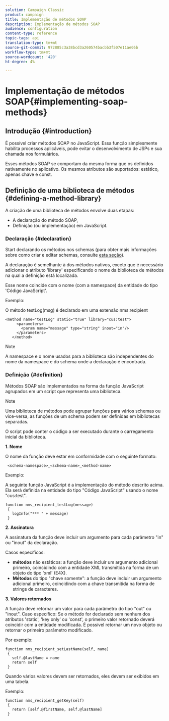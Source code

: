 ```yaml
---
solution: Campaign Classic
product: campaign
title: Implementação de métodos SOAP
description: Implementação de métodos SOAP
audience: configuration
content-type: reference
topic-tags: api
translation-type: tm+mt
source-git-commit: 972885c3a38bcd3a260574bacbb3f507e11ae05b
workflow-type: tm+mt
source-wordcount: '420'
ht-degree: 4%

---
```



# Implementação de métodos SOAP{#implementing-soap-methods}

## Introdução {#introduction}

É possível criar métodos SOAP no JavaScript. Essa função simplesmente habilita processos aplicáveis, pode evitar o desenvolvimento de JSPs e sua chamada nos formulários.

Esses métodos SOAP se comportam da mesma forma que os definidos nativamente no aplicativo. Os mesmos atributos são suportados: estático, apenas chave e const.

## Definição de uma biblioteca de métodos {#defining-a-method-library}

A criação de uma biblioteca de métodos envolve duas etapas:

* A declaração do método SOAP,
* Definição (ou implementação) em JavaScript.

### Declaração {#declaration}

Start declarando os métodos nos schemas (para obter mais informações sobre como criar e editar schemas, consulte [esta seção](../../configuration/using/about-schema-edition.md)).

A declaração é semelhante à dos métodos nativos, exceto que é necessário adicionar o atributo &#39;library&#39; especificando o nome da biblioteca de métodos na qual a definição está localizada.

Esse nome coincide com o nome (com a namespace) da entidade do tipo &#39;Código JavaScript&#39;.

Exemplo:

O método testLog(msg) é declarado em uma extensão nms:recipient

```
<method name="testLog" static="true" library="cus:test">
     <parameters>
       <param name="message" type="string" inout="in"/>
     </parameters>
   </method>
```

>[!NOTE]
>
>A namespace e o nome usados para a biblioteca são independentes do nome da namespace e do schema onde a declaração é encontrada.

### Definição {#definition}

Métodos SOAP são implementados na forma da função JavaScript agrupados em um script que representa uma biblioteca.

>[!NOTE]
>
>Uma biblioteca de métodos pode agrupar funções para vários schemas ou vice-versa, as funções de um schema podem ser definidas em bibliotecas separadas.

O script pode conter o código a ser executado durante o carregamento inicial da biblioteca.

**1. Nome**

O nome da função deve estar em conformidade com o seguinte formato:

```
 <schema-namespace>_<schema-name>_<method-name>
```

Exemplo:

A seguinte função JavaScript é a implementação do método descrito acima. Ela será definida na entidade do tipo &quot;Código JavaScript&quot; usando o nome &quot;cus:test&quot;.

```
function nms_recipient_testLog(message)
 {
   logInfo("*** " + message)
 }
```

**2. Assinatura**

A assinatura da função deve incluir um argumento para cada parâmetro &quot;in&quot; ou &quot;inout&quot; da declaração.

Casos específicos:

* **métodos** não estáticos: a função deve incluir um argumento adicional primeiro, coincidindo com a entidade XML transmitida na forma de um objeto do tipo &#39;xml&#39; (E4X).
* **Métodos** do tipo &quot;chave somente&quot;: a função deve incluir um argumento adicional primeiro, coincidindo com a chave transmitida na forma de strings de caracteres.

**3. Valores retornados**

A função deve retornar um valor para cada parâmetro do tipo &quot;out&quot; ou &quot;inout&quot;. Caso específico: Se o método for declarado sem nenhum dos atributos &#39;static&#39;, &#39;key only&#39; ou &#39;const&#39;, o primeiro valor retornado deverá coincidir com a entidade modificada. É possível retornar um novo objeto ou retornar o primeiro parâmetro modificado.

Por exemplo:

```
function nms_recipient_setLastName(self, name)
 {
   self.@lastName = name
   return self
 }
```

Quando vários valores devem ser retornados, eles devem ser exibidos em uma tabela.

Exemplo:

```
function nms_recipient_getKey(self)
 {
   return [self.@firstName, self.@lastName]
 }
```

